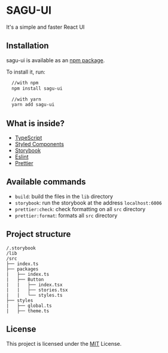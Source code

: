# SAGU-UI

It's a simple and faster React UI

## Installation

sagu-ui is available as an [npm package](https://www.npmjs.com/package/sagu-ui).

To install it, run:

```bash
  //with npm
  npm install sagu-ui

  //with yarn
  yarn add sagu-ui
```

## What is inside?

- [TypeScript](https://www.typescriptlang.org/)
- [Styled Components](https://styled-components.com/)
- [Storybook](https://storybook.js.org/)
- [Eslint](https://eslint.org/)
- [Prettier](https://prettier.io/)

## Available commands

- `build`: build the files in the `lib` directory
- `storybook`: run the storybook at the address `localhost:6006`
- `prettier:check`: check formatting on all `src` directory
- `prettier:format`: formats all `src` directory

## Project structure

```
/.storybook
/lib
/src
├── index.ts
├── packages
|   ├── index.ts
|   ├── Button
|   |   ├── index.tsx
|   |   ├── stories.tsx
|   |   └── styles.ts
├── styles
|   ├── global.ts
|   ├── theme.ts
```

## License

This project is licensed under the [MIT](./LICENSE) License.
